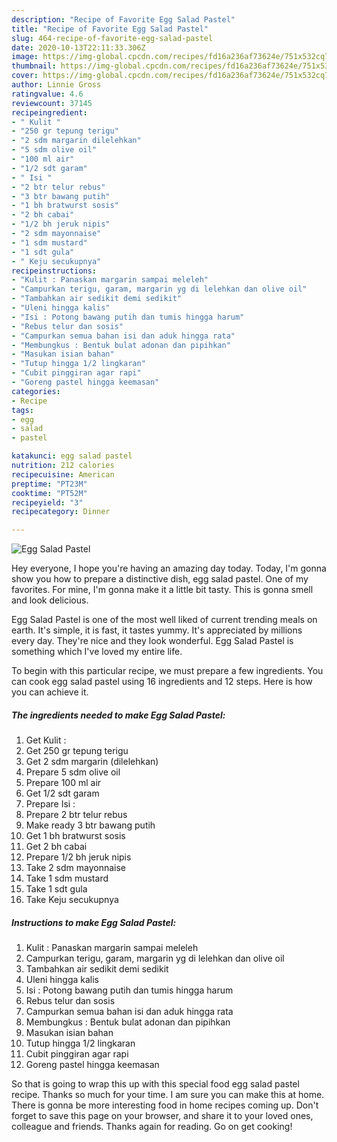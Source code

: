```yaml
---
description: "Recipe of Favorite Egg Salad Pastel"
title: "Recipe of Favorite Egg Salad Pastel"
slug: 464-recipe-of-favorite-egg-salad-pastel
date: 2020-10-13T22:11:33.306Z
image: https://img-global.cpcdn.com/recipes/fd16a236af73624e/751x532cq70/egg-salad-pastel-recipe-main-photo.jpg
thumbnail: https://img-global.cpcdn.com/recipes/fd16a236af73624e/751x532cq70/egg-salad-pastel-recipe-main-photo.jpg
cover: https://img-global.cpcdn.com/recipes/fd16a236af73624e/751x532cq70/egg-salad-pastel-recipe-main-photo.jpg
author: Linnie Gross
ratingvalue: 4.6
reviewcount: 37145
recipeingredient:
- " Kulit "
- "250 gr tepung terigu"
- "2 sdm margarin dilelehkan"
- "5 sdm olive oil"
- "100 ml air"
- "1/2 sdt garam"
- " Isi "
- "2 btr telur rebus"
- "3 btr bawang putih"
- "1 bh bratwurst sosis"
- "2 bh cabai"
- "1/2 bh jeruk nipis"
- "2 sdm mayonnaise"
- "1 sdm mustard"
- "1 sdt gula"
- " Keju secukupnya"
recipeinstructions:
- "Kulit : Panaskan margarin sampai meleleh"
- "Campurkan terigu, garam, margarin yg di lelehkan dan olive oil"
- "Tambahkan air sedikit demi sedikit"
- "Uleni hingga kalis"
- "Isi : Potong bawang putih dan tumis hingga harum"
- "Rebus telur dan sosis"
- "Campurkan semua bahan isi dan aduk hingga rata"
- "Membungkus : Bentuk bulat adonan dan pipihkan"
- "Masukan isian bahan"
- "Tutup hingga 1/2 lingkaran"
- "Cubit pinggiran agar rapi"
- "Goreng pastel hingga keemasan"
categories:
- Recipe
tags:
- egg
- salad
- pastel

katakunci: egg salad pastel 
nutrition: 212 calories
recipecuisine: American
preptime: "PT23M"
cooktime: "PT52M"
recipeyield: "3"
recipecategory: Dinner

---
```



![Egg Salad Pastel](https://img-global.cpcdn.com/recipes/fd16a236af73624e/751x532cq70/egg-salad-pastel-recipe-main-photo.jpg)

Hey everyone, I hope you're having an amazing day today. Today, I'm gonna show you how to prepare a distinctive dish, egg salad pastel. One of my favorites. For mine, I'm gonna make it a little bit tasty. This is gonna smell and look delicious.

Egg Salad Pastel is one of the most well liked of current trending meals on earth. It's simple, it is fast, it tastes yummy. It's appreciated by millions every day. They're nice and they look wonderful. Egg Salad Pastel is something which I've loved my entire life.




To begin with this particular recipe, we must prepare a few ingredients. You can cook egg salad pastel using 16 ingredients and 12 steps. Here is how you can achieve it.

<!--inarticleads1-->

##### The ingredients needed to make Egg Salad Pastel:

1. Get  Kulit :
1. Get 250 gr tepung terigu
1. Get 2 sdm margarin (dilelehkan)
1. Prepare 5 sdm olive oil
1. Prepare 100 ml air
1. Get 1/2 sdt garam
1. Prepare  Isi :
1. Prepare 2 btr telur rebus
1. Make ready 3 btr bawang putih
1. Get 1 bh bratwurst sosis
1. Get 2 bh cabai
1. Prepare 1/2 bh jeruk nipis
1. Take 2 sdm mayonnaise
1. Take 1 sdm mustard
1. Take 1 sdt gula
1. Take  Keju secukupnya




<!--inarticleads2-->

##### Instructions to make Egg Salad Pastel:

1. Kulit : Panaskan margarin sampai meleleh
1. Campurkan terigu, garam, margarin yg di lelehkan dan olive oil
1. Tambahkan air sedikit demi sedikit
1. Uleni hingga kalis
1. Isi : Potong bawang putih dan tumis hingga harum
1. Rebus telur dan sosis
1. Campurkan semua bahan isi dan aduk hingga rata
1. Membungkus : Bentuk bulat adonan dan pipihkan
1. Masukan isian bahan
1. Tutup hingga 1/2 lingkaran
1. Cubit pinggiran agar rapi
1. Goreng pastel hingga keemasan




So that is going to wrap this up with this special food egg salad pastel recipe. Thanks so much for your time. I am sure you can make this at home. There is gonna be more interesting food in home recipes coming up. Don't forget to save this page on your browser, and share it to your loved ones, colleague and friends. Thanks again for reading. Go on get cooking!

